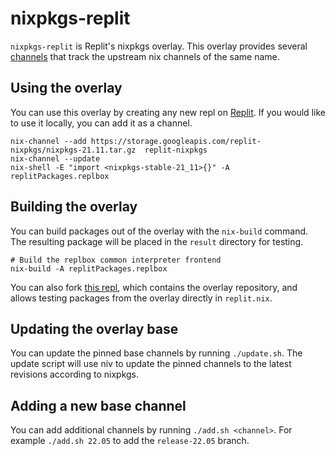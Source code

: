 # nixpkgs-replit

`nixpkgs-replit` is Replit's nixpkgs overlay. This overlay provides several
[channels](https://nixos.wiki/wiki/Nix_channels) that track the upstream nix
channels of the same name.

## Using the overlay
You can use this overlay by creating any new repl on
[Replit](https://replit.com/new/nix). If you would like to use it locally, you
can add it as a channel.

```
nix-channel --add https://storage.googleapis.com/replit-nixpkgs/nixpkgs-21.11.tar.gz  replit-nixpkgs
nix-channel --update
nix-shell -E "import <nixpkgs-stable-21_11>{}" -A replitPackages.replbox
```

## Building the overlay
You can build packages out of the overlay with the `nix-build` command. The
resulting package will be placed in the `result` directory for testing.

```
# Build the replbox common interpreter frontend
nix-build -A replitPackages.replbox
```

You can also fork [this repl](https://replit.com/@ZachAtReplit/overlay), which
contains the overlay repository, and allows testing packages from the overlay
directly in `replit.nix`.

## Updating the overlay base
You can update the pinned base channels by running `./update.sh`. The update
script will use niv to update the pinned channels to the latest revisions
according to nixpkgs.

## Adding a new base channel
You can add additional channels by running `./add.sh <channel>`. For example
`./add.sh 22.05` to add the `release-22.05` branch.

